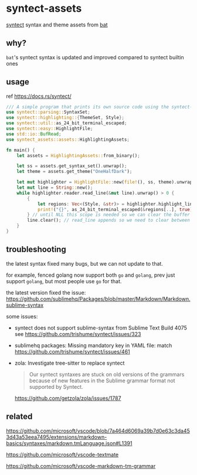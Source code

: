 # syntect-assets

[syntect](https://github.com/trishume/syntect) syntax and theme assets from [bat](https://github.com/sharkdp/bat)

## why?

`bat`'s syntect syntax is updated and improved compared to syntect builtin ones

## usage

ref https://docs.rs/syntect/

```rust
/// A simple program that prints its own source code using the syntect-assets library
use syntect::parsing::SyntaxSet;
use syntect::highlighting::{ThemeSet, Style};
use syntect::util::as_24_bit_terminal_escaped;
use syntect::easy::HighlightFile;
use std::io::BufRead;
use syntect_assets::assets::HighlightingAssets;

fn main() {
    let assets = HighlightingAssets::from_binary();

    let ss = assets.get_syntax_set().unwrap();
    let theme = assets.get_theme("OneHalfDark");

    let mut highlighter = HighlightFile::new(file!(), ss, theme).unwrap();
    let mut line = String::new();
    while highlighter.reader.read_line(&mut line).unwrap() > 0 {
        {
            let regions: Vec<(Style, &str)> = highlighter.highlight_lines.highlight_line(&line, &ss).unwrap();
            print!("{}", as_24_bit_terminal_escaped(&regions[..], true));
        } // until NLL this scope is needed so we can clear the buffer after
        line.clear(); // read_line appends so we need to clear between lines
    }
}
```


## troubleshooting

the latest syntax fixed many bugs, but we can not update to that.

for example, fenced golang now support both `go` and `golang`, prev just support `golang`, but most people use `go` for that.

the latest version fixed the issue:
https://github.com/sublimehq/Packages/blob/master/Markdown/Markdown.sublime-syntax


some issues:

* syntect does not support sublime-syntax from Sublime Text Build 4075
see https://github.com/trishume/syntect/issues/323

* sublimehq packages: Missing mandatory key in YAML file: match
https://github.com/trishume/syntect/issues/461

* zola: Investigate tree-sitter to replace syntect
  > Our syntect syntaxes are stuck on old versions of the grammars because of new features in the Sublime grammar format not supported by Syntect.

  https://github.com/getzola/zola/issues/1787

## related

https://github.com/microsoft/vscode/blob/7a464d6069a39b7d0e63c3da453d43a53eea7495/extensions/markdown-basics/syntaxes/markdown.tmLanguage.json#L1391

https://github.com/microsoft/vscode-textmate

https://github.com/microsoft/vscode-markdown-tm-grammar
